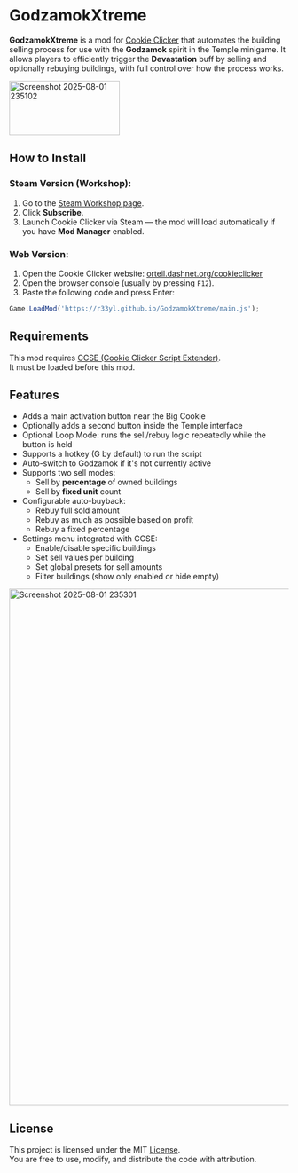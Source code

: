 # GodzamokXtreme

**GodzamokXtreme** is a mod for [Cookie Clicker](https://orteil.dashnet.org/cookieclicker/) that automates the building selling process for use with the **Godzamok** spirit in the Temple minigame. It allows players to efficiently trigger the **Devastation** buff by selling and optionally rebuying buildings, with full control over how the process works.

<img width="199" height="98" alt="Screenshot 2025-08-01 235102" src="https://github.com/user-attachments/assets/6afdc72c-183f-4a8d-82b2-27be72ef4230" />

## How to Install

### Steam Version (Workshop):
1. Go to the [Steam Workshop page](https://steamcommunity.com/sharedfiles/filedetails/?id=3539850301).
2. Click **Subscribe**.
3. Launch Cookie Clicker via Steam — the mod will load automatically if you have **Mod Manager** enabled.

### Web Version:
1. Open the Cookie Clicker website: [orteil.dashnet.org/cookieclicker](https://orteil.dashnet.org/cookieclicker/)
2. Open the browser console (usually by pressing `F12`).
3. Paste the following code and press Enter:
   
```javascript
Game.LoadMod('https://r33yl.github.io/GodzamokXtreme/main.js');
```

## Requirements

This mod requires [CCSE (Cookie Clicker Script Extender)](https://klattmose.github.io/CookieClicker/CCSE.js).  
It must be loaded before this mod.

## Features

- Adds a main activation button near the Big Cookie
- Optionally adds a second button inside the Temple interface
- Optional Loop Mode: runs the sell/rebuy logic repeatedly while the button is held
- Supports a hotkey (G by default) to run the script
- Auto-switch to Godzamok if it's not currently active
- Supports two sell modes:
  - Sell by **percentage** of owned buildings
  - Sell by **fixed unit** count
- Configurable auto-buyback:
  - Rebuy full sold amount
  - Rebuy as much as possible based on profit
  - Rebuy a fixed percentage
- Settings menu integrated with CCSE:
  - Enable/disable specific buildings
  - Set sell values per building
  - Set global presets for sell amounts
  - Filter buildings (show only enabled or hide empty)

<img width="710" height="931" alt="Screenshot 2025-08-01 235301" src="https://github.com/user-attachments/assets/d907799c-b1d2-4ddc-8463-e14f0fe08176" />


## License

This project is licensed under the MIT [License](./LICENSE).  
You are free to use, modify, and distribute the code with attribution.

